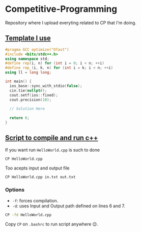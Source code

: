 # Competitive-Programming

Repository where I upload everyting related to CP that I'm doing. 

## [Template I use](/Copy%20Paste/Template.cpp)
```cpp
#pragma GCC optimize("Ofast")
#include <bits/stdc++.h>
using namespace std;
#define rep(i, n) for (int i = 0; i < n; ++i)
#define rep_(i, k, n) for (int i = k; i < n; ++i)
using ll = long long;

int main() {
  ios_base::sync_with_stdio(false);
  cin.tie(nullptr);
  cout.setf(ios::fixed);
  cout.precision(10);
  
  // Solution Here
  
  return 0;
}
```

## [Script to compile and run c++](/Copy%20Paste/CP.sh)

If you want run `HelloWorld.cpp` is such to done 
```bash
CP HelloWorld.cpp
``` 
Too acepts input and output file
```bash
CP HelloWorld.cpp in.txt out.txt
```
### Options
- `-f`: forces compilation.
- `-d`: uses Input and Output path defined on lines 6 and 7.

```bash
CP -fd HelloWorld.cpp
```

Copy `CP` on `.bashrc` to run script anywhere 😉.
